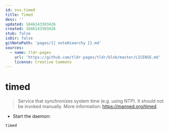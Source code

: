 ```yaml
---
id: osx.timed
title: Timed
desc: ''
updated: 1646143303426
created: 1646143303426
stub: false
isDir: false
gitNotePath: 'pages/{{ noteHiearchy }}.md'
sources:
  - name: tldr-pages
    url: 'https://github.com/tldr-pages/tldr/blob/master/LICENSE.md'
    license: Creative Commons
---
```

# timed

> Service that synchronizes system time (e.g. using NTP).
> It should not be invoked manually.
> More information: <https://manned.org/timed>.

- Start the daemon:

`timed`

